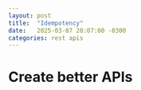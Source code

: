 ```yaml
---
layout: post
title:  "Idempotency"
date:   2025-03-07 20:07:00 -0300
categories: rest apis
---
```


# Create better APIs




